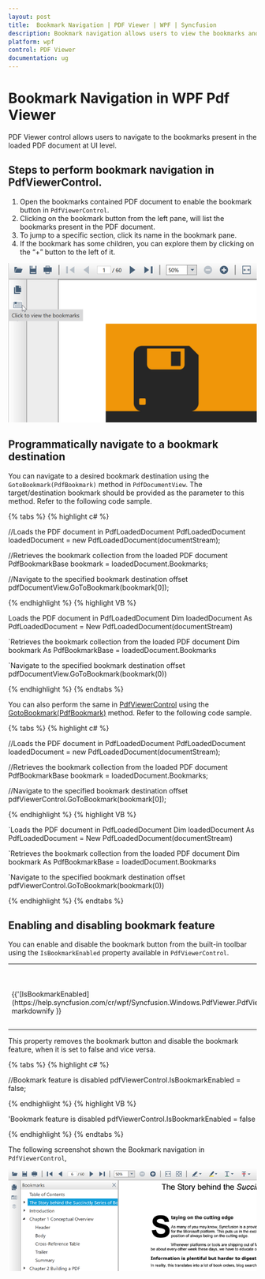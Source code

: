 ```yaml
---
layout: post
title:  Bookmark Navigation | PDF Viewer | WPF | Syncfusion
description: Bookmark navigation allows users to view the bookmarks and navigate to the destination saved in the bookmarks in PDF Viewer WPF.
platform: wpf
control: PDF Viewer
documentation: ug
---
```


# Bookmark Navigation in WPF Pdf Viewer

PDF Viewer control allows users to navigate to the bookmarks present in the loaded PDF document at UI level. 

## Steps to perform bookmark navigation in PdfViewerControl.

1.	Open the bookmarks contained PDF document to enable the bookmark button in `PdfViewerControl`.
2.	Clicking on the bookmark button from the left pane, will list the bookmarks present in the PDF document.
3.	To jump to a specific section, click its name in the bookmark pane.
4.	If the bookmark has some children, you can explore them by clicking on the “+” button to the left of it.

![Bookmark Button](Bookmark_Navigation_images/Bookmark_Navigation_images2.png)  

## Programmatically navigate to a bookmark destination

You can navigate to a desired bookmark destination using the `GotoBookmark(PdfBookmark)` method in `PdfDocumentView`. The target/destination bookmark should be provided as the parameter to this method. Refer to the following code sample.

{% tabs %}
{% highlight c# %}

//Loads the PDF document in PdfLoadedDocument
PdfLoadedDocument loadedDocument = new PdfLoadedDocument(documentStream);

//Retrieves the bookmark collection from the loaded PDF document
PdfBookmarkBase bookmark = loadedDocument.Bookmarks;

//Navigate to the specified bookmark destination offset
pdfDocumentView.GoToBookmark(bookmark[0]);

{% endhighlight %}
{% highlight VB %}

Loads the PDF document in PdfLoadedDocument
Dim loadedDocument As PdfLoadedDocument = New PdfLoadedDocument(documentStream)

`Retrieves the bookmark collection from the loaded PDF document
Dim bookmark As PdfBookmarkBase = loadedDocument.Bookmarks

`Navigate to the specified bookmark destination offset
pdfDocumentView.GoToBookmark(bookmark(0))

{% endhighlight %}
{% endtabs %}

You can also perform the same in [PdfViewerControl](https://help.syncfusion.com/cr/wpf/Syncfusion.Windows.PdfViewer.PdfViewerControl.html) using the [GotoBookmark(PdfBookmark)](https://help.syncfusion.com/cr/wpf/Syncfusion.Windows.PdfViewer.PdfViewerControl.html#Syncfusion_Windows_PdfViewer_PdfViewerControl_GoToBookmark_Syncfusion_Pdf_Interactive_PdfBookmark_) method. Refer to the following code sample.

{% tabs %}
{% highlight c# %}

//Loads the PDF document in PdfLoadedDocument
PdfLoadedDocument loadedDocument = new PdfLoadedDocument(documentStream);

//Retrieves the bookmark collection from the loaded PDF document
PdfBookmarkBase bookmark = loadedDocument.Bookmarks;

//Navigate to the specified bookmark destination offset
pdfViewerControl.GoToBookmark(bookmark[0]);

{% endhighlight %}
{% highlight VB %}

`Loads the PDF document in PdfLoadedDocument
Dim loadedDocument As PdfLoadedDocument = New PdfLoadedDocument(documentStream)

`Retrieves the bookmark collection from the loaded PDF document
Dim bookmark As PdfBookmarkBase = loadedDocument.Bookmarks

`Navigate to the specified bookmark destination offset
pdfViewerControl.GoToBookmark(bookmark(0))

{% endhighlight %}
{% endtabs %}

## Enabling and disabling bookmark feature

You can enable and disable the bookmark button from the built-in toolbar using the `IsBookmarkEnabled` property available in `PdfViewerControl`.

<table>
<tr>
<th>
Property</th><th>
Action</th></tr>
<tr>
<td>
{{'[IsBookmarkEnabled](https://help.syncfusion.com/cr/wpf/Syncfusion.Windows.PdfViewer.PdfViewerControl.html#Syncfusion_Windows_PdfViewer_PdfViewerControl_IsBookmarkEnabled)'| markdownify }}</td><td>
Enables or disables the bookmark feature.</td></tr>
</table>

This property removes the bookmark button and disable the bookmark feature, when it is set to false and vice versa.

{% tabs %}
{% highlight c# %}

//Bookmark feature is disabled
pdfViewerControl.IsBookmarkEnabled = false;

{% endhighlight %}
{% highlight VB %}

'Bookmark feature is disabled
pdfViewerControl.IsBookmarkEnabled = false

{% endhighlight %}
{% endtabs %}

The following screenshot shown the Bookmark navigation in `PdfViewerControl`,

![Bookmark Navigation](Bookmark_Navigation_images/Bookmark_Navigation_images1.png)